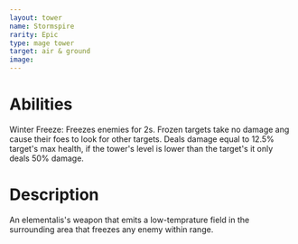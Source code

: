 ```yaml
---
layout: tower
name: Stormspire
rarity: Epic
type: mage tower
target: air & ground
image: 
---
```


# Abilities

Winter Freeze: Freezes enemies for 2s. Frozen targets take no damage ang cause their foes to look for other targets. Deals damage equal to 12.5% target's max health, if the tower's level is lower than the target's it only deals 50% damage.

# Description

An elementalis's weapon that emits a low-temprature field in the surrounding area that freezes any enemy within range.
